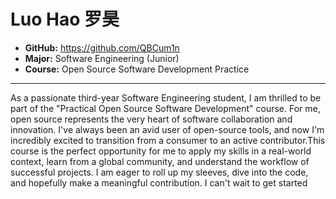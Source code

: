# Luo Hao 罗昊

- **GitHub:** https://github.com/QBCum1n
- **Major:** Software Engineering (Junior)
- **Course:** Open Source Software Development Practice

---

As a passionate third-year Software Engineering student, I am thrilled to be part of the "Practical Open Source Software Development" course. For me, open source represents the very heart of software collaboration and innovation. I've always been an avid user of open-source tools, and now I'm incredibly excited to transition from a consumer to an active contributor.This course is the perfect opportunity for me to apply my skills in a real-world context, learn from a global community, and understand the workflow of successful projects. I am eager to roll up my sleeves, dive into the code, and hopefully make a meaningful contribution. I can't wait to get started

